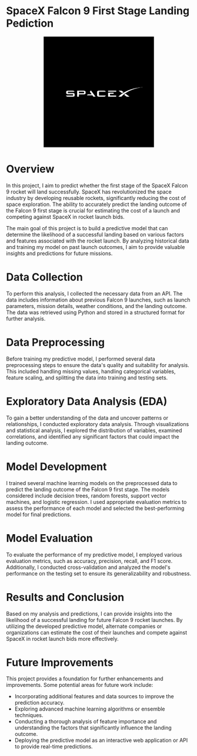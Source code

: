 # SpaceX Falcon 9 First Stage Landing Pediction
<p align="center">
    <img src="SpaceX.jpeg" alt="SpaceX" width="300">
</p>



# Overview
In this project, I aim to predict whether the first stage of the SpaceX Falcon 9 rocket will land successfully. SpaceX has revolutionized the space industry by developing reusable rockets, significantly reducing the cost of space exploration. The ability to accurately predict the landing outcome of the Falcon 9 first stage is crucial for estimating the cost of a launch and competing against SpaceX in rocket launch bids.

The main goal of this project is to build a predictive model that can determine the likelihood of a successful landing based on various factors and features associated with the rocket launch. By analyzing historical data and training my model on past launch outcomes, I aim to provide valuable insights and predictions for future missions.

# Data Collection
To perform this analysis, I collected the necessary data from an API. The data includes information about previous Falcon 9 launches, such as launch parameters, mission details, weather conditions, and the landing outcome. The data was retrieved using Python and stored in a structured format for further analysis.

# Data Preprocessing
Before training my predictive model, I performed several data preprocessing steps to ensure the data's quality and suitability for analysis. This included handling missing values, handling categorical variables, feature scaling, and splitting the data into training and testing sets.

# Exploratory Data Analysis (EDA)
To gain a better understanding of the data and uncover patterns or relationships, I conducted exploratory data analysis. Through visualizations and statistical analysis, I explored the distribution of variables, examined correlations, and identified any significant factors that could impact the landing outcome.

# Model Development
I trained several machine learning models on the preprocessed data to predict the landing outcome of the Falcon 9 first stage. The models considered include decision trees, random forests, support vector machines, and logistic regression. I used appropriate evaluation metrics to assess the performance of each model and selected the best-performing model for final predictions.

# Model Evaluation
To evaluate the performance of my predictive model, I employed various evaluation metrics, such as accuracy, precision, recall, and F1 score. Additionally, I conducted cross-validation and analyzed the model's performance on the testing set to ensure its generalizability and robustness.

# Results and Conclusion
Based on my analysis and predictions, I can provide insights into the likelihood of a successful landing for future Falcon 9 rocket launches. By utilizing the developed predictive model, alternate companies or organizations can estimate the cost of their launches and compete against SpaceX in rocket launch bids more effectively.

# Future Improvements
This project provides a foundation for further enhancements and improvements. Some potential areas for future work include:

* Incorporating additional features and data sources to improve the prediction accuracy.
* Exploring advanced machine learning algorithms or ensemble techniques.
* Conducting a thorough analysis of feature importance and understanding the factors that significantly influence the landing outcome.
* Deploying the predictive model as an interactive web application or API to provide real-time predictions.
